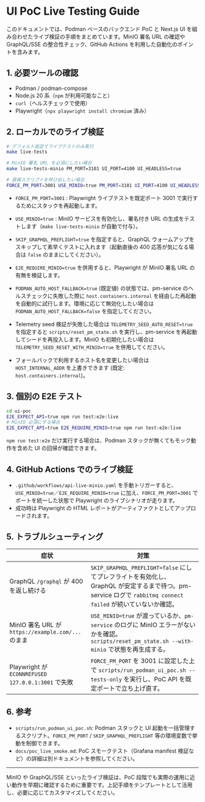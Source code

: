 # UI PoC Live Testing Guide

このドキュメントでは、Podman ベースのバックエンド PoC と Next.js UI を組み合わせたライブ検証の手順をまとめています。MinIO 署名 URL の確認や GraphQL/SSE の整合性チェック、GitHub Actions を利用した自動化のポイントを含みます。

## 1. 必要ツールの確認
- Podman / podman-compose
- Node.js 20 系（`npm` が利用可能なこと）
- `curl`（ヘルスチェックで使用）
- Playwright（`npx playwright install chromium` 済み）

## 2. ローカルでのライブ検証
```bash
# デフォルト設定でライブテストのみ実行
make live-tests

# MinIO 署名 URL を必須にしたい場合
make live-tests-minio PM_PORT=3101 UI_PORT=4100 UI_HEADLESS=true

# 直接スクリプトを呼び出したい場合
FORCE_PM_PORT=3001 USE_MINIO=true PM_PORT=3101 UI_PORT=4100 UI_HEADLESS=true scripts/run_podman_ui_poc.sh --tests-only
```

- `FORCE_PM_PORT=3001` : Playwright ライブテストを既定ポート 3001 で実行するためにスタックを再起動します。
- `USE_MINIO=true` : MinIO サービスを有効化し、署名付き URL の生成をテストします（`make live-tests-minio` が自動で付与）。
- `SKIP_GRAPHQL_PREFLIGHT=true` を指定すると、GraphQL ウォームアップをスキップして素早くテストに入れます（起動直後の 400 応答が気になる場合は `false` のままにしてください）。
- `E2E_REQUIRE_MINIO=true` を併用すると、Playwright が MinIO 署名 URL の有無を検証します。

- `PODMAN_AUTO_HOST_FALLBACK=true` (既定値) の状態では、pm-service のヘルスチェックに失敗した際に `host.containers.internal` を経由した再起動を自動的に試行します。環境に応じて無効化したい場合は `PODMAN_AUTO_HOST_FALLBACK=false` を指定してください。
- Telemetry seed 検証が失敗した場合は `TELEMETRY_SEED_AUTO_RESET=true` を指定すると `scripts/reset_pm_state.sh` を実行し、pm-service を再起動してシードを再投入します。MinIO も初期化したい場合は `TELEMETRY_SEED_RESET_WITH_MINIO=true` を併用してください。
- フォールバックで利用するホスト名を変更したい場合は `HOST_INTERNAL_ADDR` を上書きできます (既定: `host.containers.internal`)。

## 3. 個別の E2E テスト
```bash
cd ui-poc
E2E_EXPECT_API=true npm run test:e2e:live
# MinIO 必須にする場合
E2E_EXPECT_API=true E2E_REQUIRE_MINIO=true npm run test:e2e:live
```
`npm run test:e2e` だけ実行する場合は、Podman スタックが無くてもモック動作を含めた UI の回帰が確認できます。

## 4. GitHub Actions でのライブ検証
- `.github/workflows/api-live-minio.yaml` を手動トリガーすると、`USE_MINIO=true`／`E2E_REQUIRE_MINIO=true` に加え、`FORCE_PM_PORT=3001` でポートを統一した状態で Playwright のライブシナリオが走ります。
- 成功時は Playwright の HTML レポートがアーティファクトとしてアップロードされます。

## 5. トラブルシューティング
| 症状 | 対策 |
| ---- | ---- |
| GraphQL `/graphql` が 400 を返し続ける | `SKIP_GRAPHQL_PREFLIGHT=false` にしてプレフライトを有効化し、GraphQL が安定するまで待つ。pm-service ログで `rabbitmq connect failed` が続いていないか確認。 |
| MinIO 署名 URL が `https://example.com/...` のまま | `USE_MINIO=true` が渡っているか、`pm-service` のログに MinIO エラーがないかを確認。`scripts/reset_pm_state.sh --with-minio` で状態を再生成する。 |
| Playwright が `ECONNREFUSED 127.0.0.1:3001` で失敗 | `FORCE_PM_PORT` を 3001 に設定した上で `scripts/run_podman_ui_poc.sh --tests-only` を実行し、PoC API を既定ポートで立ち上げ直す。 |

## 6. 参考
- `scripts/run_podman_ui_poc.sh`: Podman スタックと UI 起動を一括管理するスクリプト。`FORCE_PM_PORT` / `SKIP_GRAPHQL_PREFLIGHT` 等の環境変数で挙動を制御できます。
- `docs/poc_live_smoke.md`: PoC スモークテスト（Grafana manifest 検証など）の詳細は別ドキュメントを参照してください。

---
MinIO や GraphQL/SSE といったライブ検証は、PoC 段階でも実際の運用に近い動作を早期に確認するために重要です。上記手順をテンプレートとして活用し、必要に応じてカスタマイズしてください。

